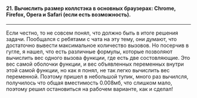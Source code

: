 <h4>21. Вычислить размер коллстэка в основных браузерах: Chrome, Firefox, Opera и Safari (если есть возможность).</h4>

---

Если честно, то не совсем понял, что должно быть в итоге решения задачи.
Пообщался с ребятами с чата на эту тему, они думают, что достаточно вывести максимальное количество вызовов.
Но посерчив в гугле, я нашел, что есть различные формулы, которые позволяют вычислить вес одного вызова функции, где есть две состовляющие.
Это вес самой оболочки функции, и вес объявленных переменных внутри этой самой функции, но как я понял, не так легко вычислить вес переменной.
Поэтому пришел в небольшой тупик, много раз вычилсля, получилось что общая вместимость 0.008мб, что слишком мало, поэтому решил остановиться на рабочем варианте, как и сделал!

